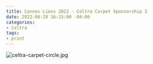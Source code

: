 ```yaml
---
title: Cannes Lions 2022 - Celtra Carpet Sponsorship 1
date: 2022-06-28 16:15:00 -04:00
categories:
- Celtra
tags:
- print
---
```


![celtra-carpet-circle.jpg](/uploads/celtra-carpet-circle.jpg)